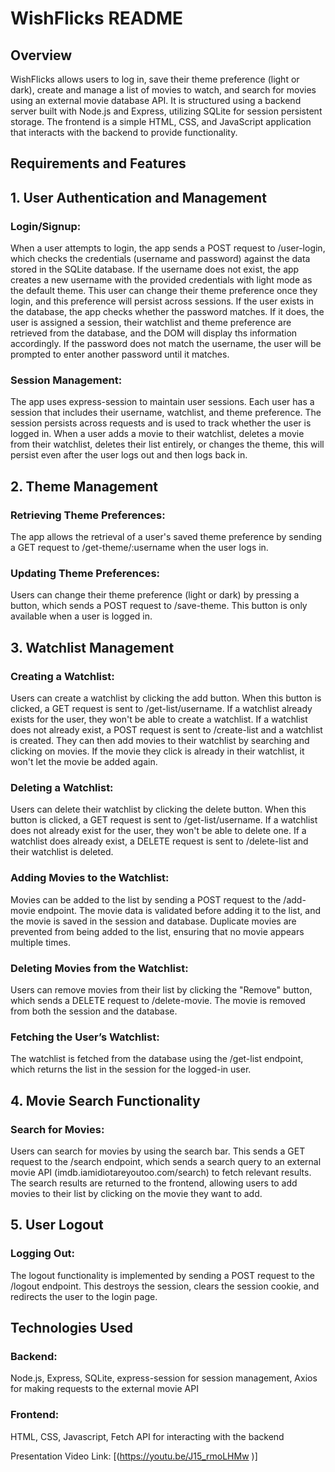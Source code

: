 # WishFlicks README

## Overview

WishFlicks allows users to log in, save their theme preference (light or dark), create and manage a list of movies to watch, and search for movies using an external movie database API. It is structured using a backend server built with Node.js and Express, utilizing SQLite for session persistent storage. The frontend is a simple HTML, CSS, and JavaScript application that interacts with the backend to provide functionality.

## Requirements and Features

## 1. User Authentication and Management

### Login/Signup:

When a user attempts to login, the app sends a POST request to /user-login, which checks the credentials (username and password) against the data stored in the SQLite database.
If the username does not exist, the app creates a new username with the provided credentials with light mode as the default theme. This user can change their theme preference once they login, and this preference will persist across sessions.
If the user exists in the database, the app checks whether the password matches. If it does, the user is assigned a session, their watchlist and theme preference are retrieved from the database, and the DOM will display ths information accordingly. If the password does not match the username, the user will be prompted to enter another password until it matches.

### Session Management:

The app uses express-session to maintain user sessions. Each user has a session that includes their username, watchlist, and theme preference.
The session persists across requests and is used to track whether the user is logged in. When a user adds a movie to their watchlist, deletes a movie from their watchlist, deletes their list entirely, or changes the theme, this will persist even after the user logs out and then logs back in.

## 2. Theme Management

### Retrieving Theme Preferences:

The app allows the retrieval of a user's saved theme preference by sending a GET request to /get-theme/:username when the user logs in.

### Updating Theme Preferences:

Users can change their theme preference (light or dark) by pressing a button, which sends a POST request to /save-theme. This button is only available when a user is logged in.

## 3. Watchlist Management

### Creating a Watchlist:

Users can create a watchlist by clicking the add button. When this button is clicked, a GET request is sent to /get-list/username. If a watchlist already exists for the user, they won't be able to create a watchlist. If a watchlist does not already exist, a POST request is sent to /create-list and a watchlist is created. They can then add movies to their watchlist by searching and clicking on movies. If the movie they click is already in their watchlist, it won't let the movie be added again.

### Deleting a Watchlist:

Users can delete their watchlist by clicking the delete button. When this button is clicked, a GET request is sent to /get-list/username. If a watchlist does not already exist for the user, they won't be able to delete one. If a watchlist does already exist, a DELETE request is sent to /delete-list and their watchlist is deleted.

### Adding Movies to the Watchlist:

Movies can be added to the list by sending a POST request to the /add-movie endpoint. The movie data is validated before adding it to the list, and the movie is saved in the session and database.
Duplicate movies are prevented from being added to the list, ensuring that no movie appears multiple times.

### Deleting Movies from the Watchlist:

Users can remove movies from their list by clicking the "Remove" button, which sends a DELETE request to /delete-movie. The movie is removed from both the session and the database.

### Fetching the User’s Watchlist:

The watchlist is fetched from the database using the /get-list endpoint, which returns the list in the session for the logged-in user.

## 4. Movie Search Functionality

### Search for Movies:

Users can search for movies by using the search bar. This sends a GET request to the /search endpoint, which sends a search query to an external movie API (imdb.iamidiotareyoutoo.com/search) to fetch relevant results. The search results are returned to the frontend, allowing users to add movies to their list by clicking on the movie they want to add.

## 5. User Logout

### Logging Out:

The logout functionality is implemented by sending a POST request to the /logout endpoint. This destroys the session, clears the session cookie, and redirects the user to the login page.

## Technologies Used

### Backend:

Node.js, Express, SQLite, express-session for session management, Axios for making requests to the external movie API

### Frontend:

HTML, CSS, Javascript, Fetch API for interacting with the backend

Presentation Video Link: [(https://youtu.be/J15_rmoLHMw )] 
